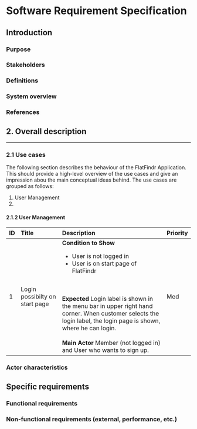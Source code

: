 Software Requirement Specification
==================================

Introduction
------------
### Purpose
### Stakeholders
### Definitions
### System overview
### References

## 2. Overall description
-------------------
### 2.1 Use cases
The following section describes the behaviour of the FlatFindr Application. This should provide a high-level overview of the use cases and give an impression abou the main conceptual ideas behind. The use cases are grouped as follows: 
1. User Management
2. 


#### 2.1.2 User Management
| ID | Title         | Description  | Priority |
| :--- |:---|:---|:---|
| 1  | Login possibilty on start page|**Condition to Show**<ul><li>User is not logged in</li><li>User is on start page of FlatFindr</li></ul><br><br>**Expected** Login label is shown in the menu bar in upper right hand corner. When customer selects the login label, the login page is shown, where he can login.<br><br>**Main Actor** Member (not logged in) and User who wants to sign up. | Med |




### Actor characteristics

Specific requirements
---------------------
### Functional requirements
### Non-functional requirements (external, performance, etc.)
